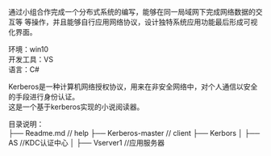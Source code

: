 通过小组合作完成一个分布式系统的编写，能够在同一局域网下完成网络数据的交互等 等操作，并且能够自行应用网络协议，设计独特系统应用功能最后形成可视化界面。   
   
环境：win10  
开发工具：VS  
语言：C#  
  
Kerberos是一种计算机网络授权协议，用来在非安全网络中，对个人通信以安全的手段进行身份认证。  
这是一个基于kerberos实现的小说阅读器。  
 
目录说明：   
├── Readme.md                   // help
├── Kerberos-master             // client
├── Kerbors
│   ├── AS                      //KDC认证中心
│   ├── Vserver1             //应用服务器
                   

